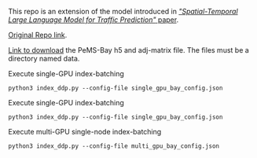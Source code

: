 This repo is an extension of the model introduced in [*"Spatial-Temporal Large Language Model for Traffic Prediction"* paper](https://github.com/ChenxiLiu-HNU/ST-LLM/blob/main/ST-LLM.pdf).

[Original Repo link](https://github.com/ChenxiLiu-HNU/ST-LLM).


[Link to download](https://github.com/chnsh/DCRNN_PyTorch) the PeMS-Bay h5 and adj-matrix file. The files must be a directory named data.


Execute single-GPU index-batching
```
python3 index_ddp.py --config-file single_gpu_bay_config.json
```

Execute single-GPU index-batching
```
python3 index_ddp.py --config-file single_gpu_bay_config.json
```

Execute multi-GPU single-node index-batching
```
python3 index_ddp.py --config-file multi_gpu_bay_config.json
```

